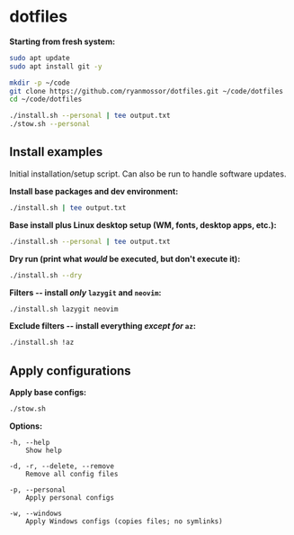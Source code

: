 # dotfiles

**Starting from fresh system:**
```bash
sudo apt update
sudo apt install git -y

mkdir -p ~/code
git clone https://github.com/ryanmossor/dotfiles.git ~/code/dotfiles
cd ~/code/dotfiles

./install.sh --personal | tee output.txt
./stow.sh --personal
```

## Install examples

Initial installation/setup script. Can also be run to handle software updates.

**Install base packages and dev environment:**
```bash
./install.sh | tee output.txt
```

**Base install plus Linux desktop setup (WM, fonts, desktop apps, etc.):**
```bash
./install.sh --personal | tee output.txt
```

**Dry run (print what *would* be executed, but don't execute it):**
```bash
./install.sh --dry
```

**Filters -- install *only* `lazygit` and `neovim`:**
```bash
./install.sh lazygit neovim
```

**Exclude filters -- install everything *except for* `az`:**
```bash
./install.sh !az
```

## Apply configurations

**Apply base configs:**
```bash
./stow.sh
```

**Options:**
```
-h, --help
    Show help

-d, -r, --delete, --remove
    Remove all config files

-p, --personal
    Apply personal configs

-w, --windows
    Apply Windows configs (copies files; no symlinks)
```
